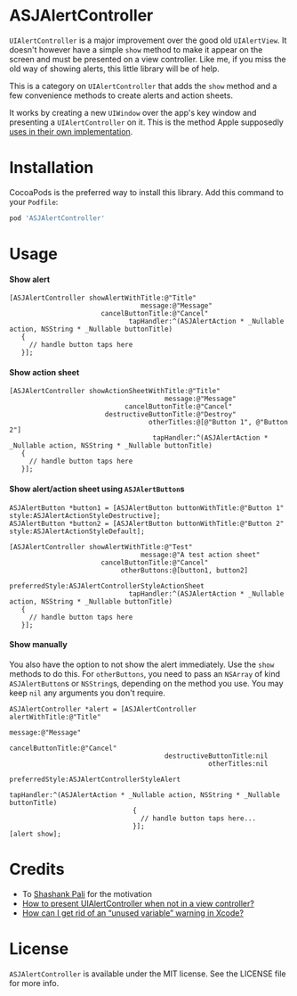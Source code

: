# ASJAlertController

`UIAlertController` is a major improvement over the good old `UIAlertView`. It doesn't however have a simple `show` method to make it appear on the screen and must be presented on a view controller. Like me, if you miss the old way of showing alerts, this little library will be of help.

This is a category on `UIAlertController` that adds the `show` method and a few convenience methods to create alerts and action sheets.

It works by creating a new `UIWindow` over the app's key window and presenting a `UIAlertController` on it. This is the method Apple supposedly [uses in their own implementation](http://stackoverflow.com/a/30941356).

# Installation

CocoaPods is the preferred way to install this library. Add this command to your `Podfile`:

```ruby
pod 'ASJAlertController'
```

# Usage

#### Show alert

```objc
[ASJAlertController showAlertWithTitle:@"Title"
                                 message:@"Message"
                       cancelButtonTitle:@"Cancel"
                              tapHandler:^(ASJAlertAction * _Nullable action, NSString * _Nullable buttonTitle)
   {
     // handle button taps here
   }];
```

#### Show action sheet

```objc
[ASJAlertController showActionSheetWithTitle:@"Title"
                                       message:@"Message"
                             cancelButtonTitle:@"Cancel"
                        destructiveButtonTitle:@"Destroy"
                                   otherTitles:@[@"Button 1", @"Button 2"]
                                    tapHandler:^(ASJAlertAction * _Nullable action, NSString * _Nullable buttonTitle)
   {
     // handle button taps here
   }];
```

#### Show alert/action sheet using `ASJAlertButton`s

```objc
ASJAlertButton *button1 = [ASJAlertButton buttonWithTitle:@"Button 1" style:ASJAlertActionStyleDestructive];
ASJAlertButton *button2 = [ASJAlertButton buttonWithTitle:@"Button 2" style:ASJAlertActionStyleDefault];

[ASJAlertController showAlertWithTitle:@"Test"
                                 message:@"A test action sheet"
                       cancelButtonTitle:@"Cancel"
                            otherButtons:@[button1, button2]
                          preferredStyle:ASJAlertControllerStyleActionSheet
                              tapHandler:^(ASJAlertAction * _Nullable action, NSString * _Nullable buttonTitle)
   {
     // handle button taps here
   }];
```

#### Show manually

You also have the option to not show the alert immediately. Use the `show` methods to do this. For `otherButtons`, you need to pass an `NSArray` of kind `ASJAlertButton`s or `NSString`s, depending on the method you use. You may keep `nil` any arguments you don't require.

```objc
ASJAlertController *alert = [ASJAlertController alertWithTitle:@"Title"
                                                      message:@"Message"
                                            cancelButtonTitle:@"Cancel"
                                       destructiveButtonTitle:nil
                                                  otherTitles:nil
                                              preferredStyle:ASJAlertControllerStyleAlert
                                                  tapHandler:^(ASJAlertAction * _Nullable action, NSString * _Nullable buttonTitle)
                               {
                                 // handle button taps here...
                               }];
[alert show];
```

# Credits

- To [Shashank Pali](https://github.com/shashankpali) for the motivation
- [How to present UIAlertController when not in a view controller?](http://stackoverflow.com/a/30941356)
- [How can I get rid of an “unused variable” warning in Xcode?](http://stackoverflow.com/a/5451181)

# License

`ASJAlertController` is available under the MIT license. See the LICENSE file for more info.

